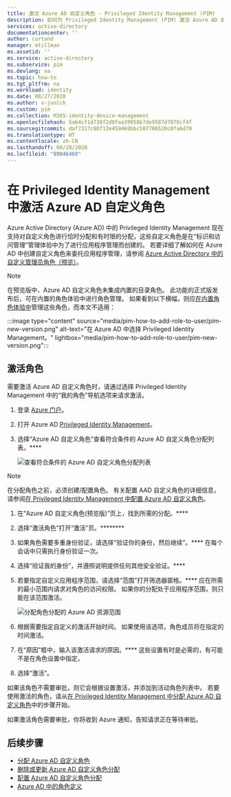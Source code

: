 ```yaml
---
title: 激活 Azure AD 自定义角色 - Privileged Identity Management (PIM)
description: 如何为 Privileged Identity Management (PIM) 激活 Azure AD 自定义角色
services: active-directory
documentationcenter: ''
author: curtand
manager: mtillman
ms.assetid: ''
ms.service: active-directory
ms.subservice: pim
ms.devlang: na
ms.topic: how-to
ms.tgt_pltfrm: na
ms.workload: identity
ms.date: 08/27/2020
ms.author: v-junlch
ms.custom: pim
ms.collection: M365-identity-device-management
ms.openlocfilehash: 5ab4cf1d738f2d8faa39958b7de9587d7070cf4f
ms.sourcegitcommit: daf7317c80f13e459469bbc507786520c8fa6d70
ms.translationtype: HT
ms.contentlocale: zh-CN
ms.lasthandoff: 08/28/2020
ms.locfileid: "89046468"
---
```

# <a name="activate-an-azure-ad-custom-role-in-privileged-identity-management"></a>在 Privileged Identity Management 中激活 Azure AD 自定义角色

Azure Active Directory (Azure AD) 中的 Privileged Identity Management 现在支持对自定义角色进行恰时分配和有时限的分配，这些自定义角色是在“标识和访问管理”管理体验中为了进行应用程序管理而创建的。 若要详细了解如何在 Azure AD 中创建自定义角色来委托应用程序管理，请参阅 [Azure Active Directory 中的自定义管理员角色（预览）](../users-groups-roles/roles-custom-overview.md)。

> [!NOTE]
> 在预览版中，Azure AD 自定义角色未集成内置的目录角色。 此功能的正式版发布后，可在内置的角色体验中进行角色管理。 如果看到以下横幅，则应[在内置角色体验中](pim-how-to-activate-role.md)管理这些角色，而本文不适用：
>
> :::image type="content" source="media/pim-how-to-add-role-to-user/pim-new-version.png" alt-text="在 Azure AD 中选择 Privileged Identity Management。" lightbox="media/pim-how-to-add-role-to-user/pim-new-version.png":::

## <a name="activate-a-role"></a>激活角色

需要激活 Azure AD 自定义角色时，请通过选择 Privileged Identity Management 中的“我的角色”导航选项来请求激活。

1. 登录 [Azure 门户](https://portal.azure.cn)。
1. 打开 Azure AD [Privileged Identity Management](https://portal.azure.cn/?Microsoft_AAD_IAM_enableCustomRoleManagement=true&Microsoft_AAD_IAM_enableCustomRoleAssignment=true&feature.rbacv2roles=true&feature.rbacv2=true&Microsoft_AAD_RegisteredApps=demo#blade/Microsoft_Azure_PIMCommon/CommonMenuBlade/quickStart)。

1. 选择“Azure AD 自定义角色”查看符合条件的 Azure AD 自定义角色分配列表。****

   ![查看符合条件的 Azure AD 自定义角色分配列表](./media/azure-ad-custom-roles-activate/view-preview-roles.png)

> [!Note] 
> 在分配角色之前，必须创建/配置角色。 有关配置 AAD 自定义角色的详细信息，请参阅[在 Privileged Identity Management 中配置 Azure AD 自定义角色](azure-ad-custom-roles-configure.md)。

1. 在“Azure AD 自定义角色(预览版)”页上，找到所需的分配。****
1. 选择“激活角色”打开“激活”页。********
1. 如果角色需要多重身份验证，请选择“验证你的身份，然后继续”。**** 在每个会话中只需执行身份验证一次。
1. 选择“验证我的身份”，并遵照说明提供任何其他安全验证。****
1. 若要指定自定义应用程序范围，请选择“范围”打开筛选器窗格。**** 应在所需的最小范围内请求对角色的访问权限。 如果你的分配处于应用程序范围，则只能在该范围激活。

   ![分配角色分配的 Azure AD 资源范围](./media/azure-ad-custom-roles-activate/assign-scope.png)

1. 根据需要指定自定义的激活开始时间。 如果使用该选项，角色成员将在指定的时间激活。
1. 在“原因”框中，输入该激活请求的原因。**** 这些设置有时是必需的，有可能不是在角色设置中指定。
1. 选择“激活”。

如果该角色不需要审批，则它会根据设置激活，并添加到活动角色列表中。 若要使用激活的角色，请从[在 Privileged Identity Management 中分配 Azure AD 自定义角色](azure-ad-custom-roles-assign.md)中的步骤开始。

如果激活角色需要审批，你将收到 Azure 通知，告知请求正在等待审批。

## <a name="next-steps"></a>后续步骤

- [分配 Azure AD 自定义角色](azure-ad-custom-roles-assign.md)
- [删除或更新 Azure AD 自定义角色分配](azure-ad-custom-roles-update-remove.md)
- [配置 Azure AD 自定义角色分配](azure-ad-custom-roles-configure.md)
- [Azure AD 中的角色定义](../users-groups-roles/directory-assign-admin-roles.md)

